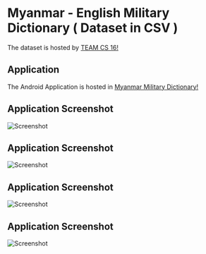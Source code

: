 # Myanmar - English Military Dictionary ( Dataset in CSV )

The dataset is hosted by [TEAM CS 16!](https://facebook.com/teamcs1111)

## Application
The Android Application  is hosted in [Myanmar Military Dictionary!](https://facebook.com/teamcs1111)

## Application Screenshot
![Screenshot](readme/military_dictionary_ss1.jpeg)


## Application Screenshot
![Screenshot](readme/military_dictionary_ss2.jpeg)

## Application Screenshot
![Screenshot](readme/military_dictionary_ss3.jpeg)

## Application Screenshot
![Screenshot](readme/military_dictionary_ss4.jpeg)